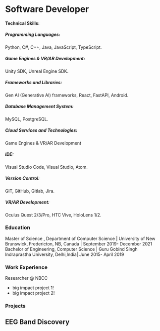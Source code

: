 # Software Developer

#### Technical Skills: 
##### Programming Languages: 
Python, C#, 
C++, Java, JavaScript, TypeScript.
##### Game Engines & VR/AR Development: 
Unity SDK, Unreal Engine SDK.
##### Frameworks and Libraries: 
Gen AI (Generative AI) frameworks, React, 
FastAPI, Android.
##### Database Management System: 
MySQL, PostgreSQL.
##### Cloud Services and Technologies: 
Game  Engines & VR/AR Development
##### IDE: 
Visual Studio Code, Visual Studio, Atom.
##### Version Control: 
GIT, GitHub, Gitlab, Jira.
##### VR/AR Development: 
Oculus Quest 2/3/Pro, HTC Vive, HoloLens 1/2.

### Education
Master of Science , Department of Computer Science |  University of New Brunswick, Fredericton, NB, Canada | September 2019- December 2021
Bachelor of Engineering, Computer Science          | Guru Gobind Singh Indraprastha University, Delhi,India| June 2015- April 2019

### Work Experience
Researcher @ NBCC
- big impact project 1!
- big impact project 2!

### Projects
EEG Band Discovery
-
